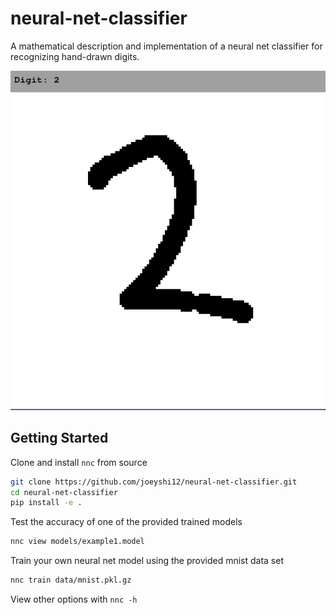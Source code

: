 # neural-net-classifier

A mathematical description and implementation of a neural net classifier for recognizing hand-drawn digits.

<img src="images/demo.png" alt="demo"/>

## Getting Started

Clone and install `nnc` from source
```bash
git clone https://github.com/joeyshi12/neural-net-classifier.git
cd neural-net-classifier
pip install -e .
```

Test the accuracy of one of the provided trained models
```bash
nnc view models/example1.model
```

Train your own neural net model using the provided mnist data set
```bash
nnc train data/mnist.pkl.gz
```

View other options with `nnc -h`
